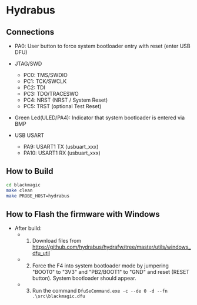 Hydrabus
========

Connections
-----------

* PA0: User button to force system bootloader entry with reset (enter USB DFU)

* JTAG/SWD
  * PC0: TMS/SWDIO
  * PC1: TCK/SWCLK
  * PC2: TDI
  * PC3: TDO/TRACESWO
  * PC4: NRST (NRST / System Reset)
  * PC5: TRST (optional Test Reset)

* Green Led(ULED/PA4): Indicator that system bootloader is entered via BMP

* USB USART
  * PA9: USART1 TX (usbuart_xxx)
  * PA10: USART1 RX (usbuart_xxx)

How to Build
------------

```sh
cd blackmagic
make clean
make PROBE_HOST=hydrabus
```

How to Flash the firmware with Windows
--------------------------------------

* After build:
  * 1) Download files from https://github.com/hydrabus/hydrafw/tree/master/utils/windows_dfu_util
  * 2) Force the F4 into system bootloader mode by jumpering "BOOT0" to "3V3" and "PB2/BOOT1" to "GND" and reset (RESET button). System bootloader should appear.
  * 3) Run the command `DfuSeCommand.exe -c --de 0 -d --fn .\src\blackmagic.dfu`
